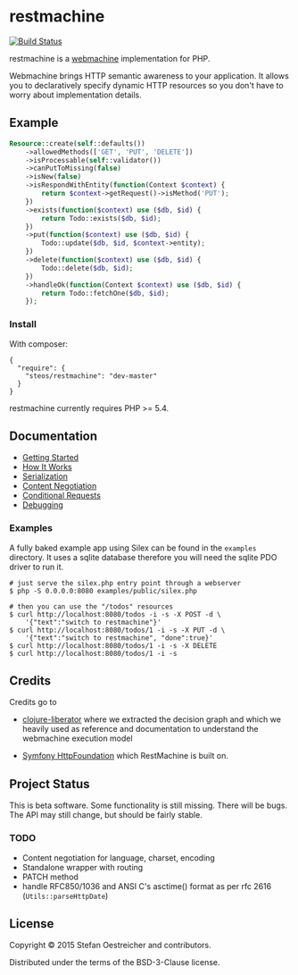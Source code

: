 # restmachine

[![Build Status](https://travis-ci.org/steos/restmachine.svg?branch=master)](https://travis-ci.org/steos/restmachine)

restmachine is a [webmachine](https://github.com/webmachine/webmachine) implementation for PHP.

Webmachine brings HTTP semantic awareness to your application. It allows you to declaratively
specify dynamic HTTP resources so you don't have to worry about implementation details.

## Example

```php
Resource::create(self::defaults())
    ->allowedMethods(['GET', 'PUT', 'DELETE'])
    ->isProcessable(self::validator())
    ->canPutToMissing(false)
    ->isNew(false)
    ->isRespondWithEntity(function(Context $context) {
        return $context->getRequest()->isMethod('PUT');
    })
    ->exists(function($context) use ($db, $id) {
        return Todo::exists($db, $id);
    })
    ->put(function($context) use ($db, $id) {
        Todo::update($db, $id, $context->entity);
    })
    ->delete(function($context) use ($db, $id) {
        Todo::delete($db, $id);
    })
    ->handleOk(function(Context $context) use ($db, $id) {
        return Todo::fetchOne($db, $id);
    });
```

### Install

With composer:

```
{
  "require": {
    "steos/restmachine": "dev-master"
  }
}
```

restmachine currently requires PHP >= 5.4.

## Documentation

- [Getting Started](doc/getting-started.md)
- [How It Works](doc/how-it-works.md)
- [Serialization](doc/serialization.md)
- [Content Negotiation](doc/content-negotiation.md)
- [Conditional Requests](doc/conditional-requests.md)
- [Debugging](doc/debugging.md)

### Examples

A fully baked example app using Silex can be found in the `examples` directory.
It uses a sqlite database therefore you will need the sqlite PDO driver to run it.

```
# just serve the silex.php entry point through a webserver
$ php -S 0.0.0.0:8080 examples/public/silex.php

# then you can use the "/todos" resources
$ curl http://localhost:8080/todos -i -s -X POST -d \
    '{"text":"switch to restmachine"}'
$ curl http://localhost:8080/todos/1 -i -s -X PUT -d \
    '{"text":"switch to restmachine", "done":true}'
$ curl http://localhost:8080/todos/1 -i -s -X DELETE
$ curl http://localhost:8080/todos/1 -i -s
```

## Credits

Credits go to

- [clojure-liberator](http://clojure-liberator.github.io/liberator/)
  where we extracted the decision graph and which we heavily used as reference and documentation to understand the webmachine execution model

- [Symfony HttpFoundation](https://github.com/symfony/HttpFoundation)
  which RestMachine is built on.

## Project Status

This is beta software. Some functionality is still missing.
There will be bugs. The API may still change, but should be fairly stable.

### TODO

- Content negotiation for language, charset, encoding
- Standalone wrapper with routing
- PATCH method
- handle RFC850/1036 and ANSI C's asctime() format as per rfc 2616 (`Utils::parseHttpDate`)

## License

Copyright © 2015 Stefan Oestreicher and contributors.

Distributed under the terms of the BSD-3-Clause license.
